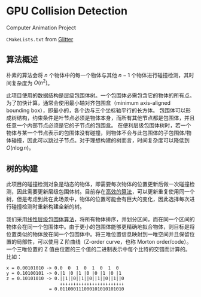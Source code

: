 # GPU Collision Detection

Computer Animation Project

`CMakeLists.txt` from [Glitter](http://polytonic.github.io/Glitter/)



## 算法概述

朴素的算法会将 $n$ 个物体中的每一个物体与其他 $n-1$ 个物体进行碰撞检测，其时间复杂度为 $O(n^2)$。


此项目使用的数据结构是层级包围体树。一个包围体必需包含它的物体的所有点。为了加快计算，通常会使用最小轴对齐包围盒（minimum axis-aligned bounding box），即最小的，各个边与三个坐标轴平行的长方体。
包围体可以形成树结构，约束条件是叶节点必须是物体本身，而所有其他节点都是包围体，并且任意一个内部节点必须是它的子节点的包围盒。
在便利层级包围体树时，若一个物体与某一个节点表示的包围体没有碰撞，则物体不会与此包围体的子包围体/物体碰撞，因此可以跳过子节点。对于理想构建的树而言，时间复杂度可以降低到 $O(n\log n)$。

## 树的构建

此项目的碰撞检测对象是动态的物体，即需要每次物体的位置更新后做一次碰撞检测，因此需要更新层级包围体树。目前存在[高效的算法](https://web.archive.org/web/20140113213158/http://visual-computing.intel-research.net/publications/papers/2008/async/AsyncBVHJournal2008.pdf)，可以更新重复使用同一个树，但是考虑到此在此场景中，物体的位置可能会有巨大的变化，因此选择每次进行碰撞检测时重新构建全新的树。

我们采用[线性层级包围体算法](https://luebke.us/publications/eg09.pdf)，将所有物体排序，并划分区间，而在同一个区间的物体会在同一个包围体中。由于更小的包围体能够更精确地拟合物体，则目标是将位置类似的物体放在同一个包围体中。将三唯位置信息映射到一唯空间并且保留位置的局部性，可以使用 Z 阶曲线（Z-order curve，也称 Morton order/code）。一个三唯位置的 Z 值由位置的三个值的二进制表示中每个比特的交错而计算的。比如：

```
x = 0.00101010 -> 0.0  0  1  0  1  0  1  0
y = 0.10100101 -> 0.|1 |0 |1 |0 |0 |1 |0 |1
z = 0.10101010 -> 0.||1||0||1||0||1||0||1||0
                    ↓↓↓↓↓↓↓↓↓↓↓↓↓↓↓↓↓↓↓↓↓↓↓↓
                = 0.011000111000101010101010
```